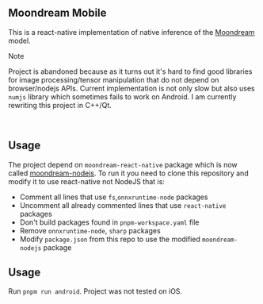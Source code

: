 ## Moondream Mobile

This is a react-native implementation of native inference of the [Moondream](https://github.com/vikhyat/moondream) model.

> [!NOTE]
> Project is abandoned because as it turns out it's hard to find good libraries for image processing/tensor manipulation that do not depend on browser/nodejs APIs. Current implementation is not only slow but also uses `numjs` library which sometimes fails to work on Android. I am currently rewriting this project in C++/Qt.

<br>

## Usage

The project depend on `moondream-react-native` package which is now called [moondream-nodejs](https://github.com/leszkolukasz/moondream-nodejs). To run it you need to clone this repository and modify it to use react-native not NodeJS that is:

- Comment all lines that use `fs`,`onnxruntime-node` packages
- Uncomment all already commented lines that use `react-native` packages
- Don't build packages found in `pnpm-workspace.yaml` file
- Remove `onnxruntime-node`, `sharp` packages
- Modify `package.json` from this repo to use the modified `moondream-nodejs` package

## Usage

Run `pnpm run android`. Project was not tested on iOS.
